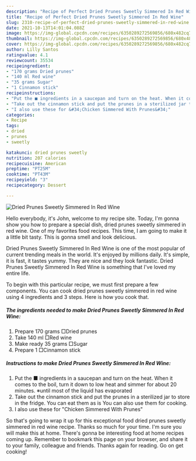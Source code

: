 ```yaml
---
description: "Recipe of Perfect Dried Prunes Sweetly Simmered In Red Wine"
title: "Recipe of Perfect Dried Prunes Sweetly Simmered In Red Wine"
slug: 2310-recipe-of-perfect-dried-prunes-sweetly-simmered-in-red-wine
date: 2021-10-13T14:01:04.088Z
image: https://img-global.cpcdn.com/recipes/6350289272569856/680x482cq70/dried-prunes-sweetly-simmered-in-red-wine-recipe-main-photo.jpg
thumbnail: https://img-global.cpcdn.com/recipes/6350289272569856/680x482cq70/dried-prunes-sweetly-simmered-in-red-wine-recipe-main-photo.jpg
cover: https://img-global.cpcdn.com/recipes/6350289272569856/680x482cq70/dried-prunes-sweetly-simmered-in-red-wine-recipe-main-photo.jpg
author: Lilly Santos
ratingvalue: 4.1
reviewcount: 35534
recipeingredient:
- "170 grams Dried prunes"
- "140 ml Red wine"
- "35 grams Sugar"
- "1 Cinnamon stick"
recipeinstructions:
- "Put the ■ ingredients in a saucepan and turn on the heat. When it comes to the boil, turn it down to low heat and simmer for about 20 minutes. ※until most of the liquid has evaporated"
- "Take out the cinnamon stick and put the prunes in a sterilized jar to store in the fridge. You can eat them as is You can also use them for cooking."
- "I also use these for &#34;Chicken Simmered With Prunes&#34;"
categories:
- Recipe
tags:
- dried
- prunes
- sweetly

katakunci: dried prunes sweetly 
nutrition: 207 calories
recipecuisine: American
preptime: "PT25M"
cooktime: "PT43M"
recipeyield: "3"
recipecategory: Dessert

---
```



![Dried Prunes Sweetly Simmered In Red Wine](https://img-global.cpcdn.com/recipes/6350289272569856/680x482cq70/dried-prunes-sweetly-simmered-in-red-wine-recipe-main-photo.jpg)

Hello everybody, it's John, welcome to my recipe site. Today, I'm gonna show you how to prepare a special dish, dried prunes sweetly simmered in red wine. One of my favorites food recipes. This time, I am going to make it a little bit tasty. This is gonna smell and look delicious.



Dried Prunes Sweetly Simmered In Red Wine is one of the most popular of current trending meals in the world. It's enjoyed by millions daily. It's simple, it is fast, it tastes yummy. They are nice and they look fantastic. Dried Prunes Sweetly Simmered In Red Wine is something that I've loved my entire life.


To begin with this particular recipe, we must first prepare a few components. You can cook dried prunes sweetly simmered in red wine using 4 ingredients and 3 steps. Here is how you cook that.

<!--inarticleads1-->

##### The ingredients needed to make Dried Prunes Sweetly Simmered In Red Wine:

1. Prepare 170 grams □Dried prunes
1. Take 140 ml □Red wine
1. Make ready 35 grams □Sugar
1. Prepare 1 □Cinnamon stick




<!--inarticleads2-->

##### Instructions to make Dried Prunes Sweetly Simmered In Red Wine:

1. Put the ■ ingredients in a saucepan and turn on the heat. When it comes to the boil, turn it down to low heat and simmer for about 20 minutes. ※until most of the liquid has evaporated
1. Take out the cinnamon stick and put the prunes in a sterilized jar to store in the fridge. You can eat them as is You can also use them for cooking.
1. I also use these for &#34;Chicken Simmered With Prunes&#34;




So that's going to wrap it up for this exceptional food dried prunes sweetly simmered in red wine recipe. Thanks so much for your time. I'm sure you will make this at home. There's gonna be interesting food at home recipes coming up. Remember to bookmark this page on your browser, and share it to your family, colleague and friends. Thanks again for reading. Go on get cooking!
